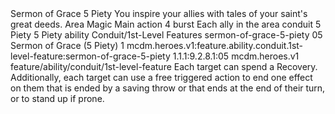 <ability>
  <name>Sermon of Grace</name>
  <cost>5 Piety</cost>
  <flavor>You inspire your allies with tales of your saint&apos;s great deeds.</flavor>
  <keywords>
    <keyword>Area</keyword>
    <keyword>Magic</keyword>
  </keywords>
  <type>Main action</type>
  <distance>4 burst</distance>
  <target>Each ally in the area</target>
  <metadata>
    <class>conduit</class>
    <cost>5 Piety</cost>
    <cost_amount>5</cost_amount>
    <cost_resource>Piety</cost_resource>
    <feature_type>ability</feature_type>
    <file_dpath>Conduit/1st-Level Features</file_dpath>
    <item_id>sermon-of-grace-5-piety</item_id>
    <item_index>05</item_index>
    <item_name>Sermon of Grace (5 Piety)</item_name>
    <level>1</level>
    <scc>mcdm.heroes.v1:feature.ability.conduit.1st-level-feature:sermon-of-grace-5-piety</scc>
    <scdc>1.1.1:9.2.8.1:05</scdc>
    <source>mcdm.heroes.v1</source>
    <type>feature/ability/conduit/1st-level-feature</type>
  </metadata>
  <effects>
    <effect type="mundane">Each target can spend a Recovery. Additionally, each target can use a free triggered action to end one effect on them that is ended by a saving throw or that ends at the end of their turn, or to stand up if prone.</effect>
  </effects>
</ability>
